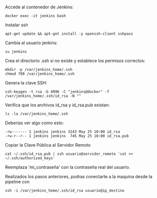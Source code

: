Accede al contenedor de Jenkins:

    docker exec -it jenkins bash

Instalar ssh 

    apt-get update && apt-get install -y openssh-client sshpass
    

Cambia al usuario jenkins:

    su jenkins

Crea el directorio .ssh si no existe y establece los permisos correctos:

    mkdir -p /var/jenkins_home/.ssh
    chmod 700 /var/jenkins_home/.ssh

Genera la clave SSH:

    ssh-keygen -t rsa -b 4096 -C "jenkins@docker" -f /var/jenkins_home/.ssh/id_rsa -N ""

Verifica que los archivos id_rsa y id_rsa.pub existan:
    
    ls -la /var/jenkins_home/.ssh

Deberías ver algo como esto:

    -rw------- 1 jenkins jenkins 3243 May 25 10:00 id_rsa
    -rw-r--r-- 1 jenkins jenkins  745 May 25 10:00 id_rsa.pub

Copiar la Clave Pública al Servidor Remoto
    
    cat ~/.ssh/id_rsa.pub | ssh usuario@servidor_remoto 'cat >> ~/.ssh/authorized_keys'

Reemplaza 'mi_contraseña' con la contraseña real del usuario.

Realizados los pasos anteriores, podras conectarte a la maquina desde la pipeline con 

    ssh -i /var/jenkins_home/.ssh/id_rsa usuario@ip_destino

